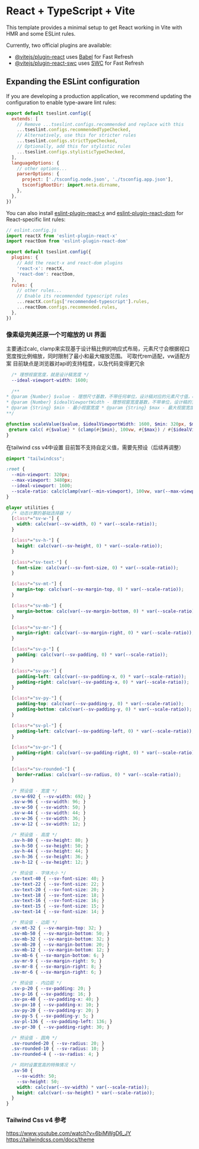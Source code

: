 # React + TypeScript + Vite

This template provides a minimal setup to get React working in Vite with HMR and some ESLint rules.

Currently, two official plugins are available:

- [@vitejs/plugin-react](https://github.com/vitejs/vite-plugin-react/blob/main/packages/plugin-react/README.md) uses [Babel](https://babeljs.io/) for Fast Refresh
- [@vitejs/plugin-react-swc](https://github.com/vitejs/vite-plugin-react-swc) uses [SWC](https://swc.rs/) for Fast Refresh

## Expanding the ESLint configuration

If you are developing a production application, we recommend updating the configuration to enable type-aware lint rules:

```js
export default tseslint.config({
  extends: [
    // Remove ...tseslint.configs.recommended and replace with this
    ...tseslint.configs.recommendedTypeChecked,
    // Alternatively, use this for stricter rules
    ...tseslint.configs.strictTypeChecked,
    // Optionally, add this for stylistic rules
    ...tseslint.configs.stylisticTypeChecked,
  ],
  languageOptions: {
    // other options...
    parserOptions: {
      project: ['./tsconfig.node.json', './tsconfig.app.json'],
      tsconfigRootDir: import.meta.dirname,
    },
  },
})
```

You can also install [eslint-plugin-react-x](https://github.com/Rel1cx/eslint-react/tree/main/packages/plugins/eslint-plugin-react-x) and [eslint-plugin-react-dom](https://github.com/Rel1cx/eslint-react/tree/main/packages/plugins/eslint-plugin-react-dom) for React-specific lint rules:

```js
// eslint.config.js
import reactX from 'eslint-plugin-react-x'
import reactDom from 'eslint-plugin-react-dom'

export default tseslint.config({
  plugins: {
    // Add the react-x and react-dom plugins
    'react-x': reactX,
    'react-dom': reactDom,
  },
  rules: {
    // other rules...
    // Enable its recommended typescript rules
    ...reactX.configs['recommended-typescript'].rules,
    ...reactDom.configs.recommended.rules,
  },
})
```
### 像素级完美还原一个可缩放的 UI 界面

主要通过calc, clamp来实现基于设计稿比例的响应式布局，元素尺寸会根据视口宽度按比例缩放，同时限制了最小和最大缩放范围。
可取代rem适配，vw适配方案
目前缺点是浏览器对api的支持程度，以及代码变得更冗余

```scss
  /* 理想视窗宽度，就是设计稿宽度 */ 
  --ideal-viewport-width: 1600;
  
  /** 
* @param {Number} $value - 理想尺寸基数，不带任何单位，设计稿对应的元素尺寸值，eg 设计稿元素宽度是500，$value = 500 
* @param {Number} $idealViewportWidth - 理想视窗宽度基数，不带单位，设计稿的宽度 
* @param {String} $min - 最小视窗宽度 * @param {String} $max - 最大视窗宽度 
**/ 

@function scaleValue($value, $idealViewportWidth: 1600, $min: 320px, $max: 3480px) { 
 @return calc( #{$value} * (clamp(#{$min}, 100vw, #{$max}) / #{$idealViewportWidth})); 
}
```

在tailwind css v4中设置
目前暂不支持自定义值，需要先预设（后续再调整）
```css
@import "tailwindcss";

:root {
  --min-viewport: 320px;
  --max-viewport: 3480px;
  --ideal-viewport: 1600;
  --scale-ratio: calc(clamp(var(--min-viewport), 100vw, var(--max-viewport)) / var(--ideal-viewport));
}

@layer utilities {
  /* 动态计算的基础选择器 */
  [class*="sv-w-"] {
    width: calc(var(--sv-width, 0) * var(--scale-ratio));
  }

  [class*="sv-h-"] {
    height: calc(var(--sv-height, 0) * var(--scale-ratio));
  }

  [class*="sv-text-"] {
    font-size: calc(var(--sv-font-size, 0) * var(--scale-ratio));
  }

  [class*="sv-mt-"] {
    margin-top: calc(var(--sv-margin-top, 0) * var(--scale-ratio));
  }

  [class*="sv-mb-"] {
    margin-bottom: calc(var(--sv-margin-bottom, 0) * var(--scale-ratio));
  }

  [class*="sv-mr-"] {
    margin-right: calc(var(--sv-margin-right, 0) * var(--scale-ratio));
  }

  [class*="sv-p-"] {
    padding: calc(var(--sv-padding, 0) * var(--scale-ratio));
  }

  [class*="sv-px-"] {
    padding-left: calc(var(--sv-padding-x, 0) * var(--scale-ratio));
    padding-right: calc(var(--sv-padding-x, 0) * var(--scale-ratio));
  }

  [class*="sv-py-"] {
    padding-top: calc(var(--sv-padding-y, 0) * var(--scale-ratio));
    padding-bottom: calc(var(--sv-padding-y, 0) * var(--scale-ratio));
  }

  [class*="sv-pl-"] {
    padding-left: calc(var(--sv-padding-left, 0) * var(--scale-ratio));
  }

  [class*="sv-pr-"] {
    padding-right: calc(var(--sv-padding-right, 0) * var(--scale-ratio));
  }

  [class*="sv-rounded-"] {
    border-radius: calc(var(--sv-radius, 0) * var(--scale-ratio));
  }

  /* 预设值 - 宽度 */
  .sv-w-692 { --sv-width: 692; }
  .sv-w-96 { --sv-width: 96; }
  .sv-w-50 { --sv-width: 50; }
  .sv-w-44 { --sv-width: 44; }
  .sv-w-36 { --sv-width: 36; }
  .sv-w-12 { --sv-width: 12; }

  /* 预设值 - 高度 */
  .sv-h-80 { --sv-height: 80; }
  .sv-h-50 { --sv-height: 50; }
  .sv-h-44 { --sv-height: 44; }
  .sv-h-36 { --sv-height: 36; }
  .sv-h-12 { --sv-height: 12; }

  /* 预设值 - 字体大小 */
  .sv-text-40 { --sv-font-size: 40; }
  .sv-text-22 { --sv-font-size: 22; }
  .sv-text-20 { --sv-font-size: 20; }
  .sv-text-18 { --sv-font-size: 18; }
  .sv-text-16 { --sv-font-size: 16; }
  .sv-text-15 { --sv-font-size: 15; }
  .sv-text-14 { --sv-font-size: 14; }

  /* 预设值 - 边距 */
  .sv-mt-32 { --sv-margin-top: 32; }
  .sv-mb-50 { --sv-margin-bottom: 50; }
  .sv-mb-32 { --sv-margin-bottom: 32; }
  .sv-mb-20 { --sv-margin-bottom: 20; }
  .sv-mb-12 { --sv-margin-bottom: 12; }
  .sv-mb-6 { --sv-margin-bottom: 6; }
  .sv-mr-9 { --sv-margin-right: 9; }
  .sv-mr-8 { --sv-margin-right: 8; }
  .sv-mr-6 { --sv-margin-right: 6; }

  /* 预设值 - 内边距 */
  .sv-p-20 { --sv-padding: 20; }
  .sv-p-16 { --sv-padding: 16; }
  .sv-px-40 { --sv-padding-x: 40; }
  .sv-px-10 { --sv-padding-x: 10; }
  .sv-py-20 { --sv-padding-y: 20; }
  .sv-py-5 { --sv-padding-y: 5; }
  .sv-pl-136 { --sv-padding-left: 136; }
  .sv-pr-30 { --sv-padding-right: 30; }

  /* 预设值 - 圆角 */
  .sv-rounded-20 { --sv-radius: 20; }
  .sv-rounded-10 { --sv-radius: 10; }
  .sv-rounded-4 { --sv-radius: 4; }

  /* 同时设置宽高的特殊情况 */
  .sv-50 {
    --sv-width: 50;
    --sv-height: 50;
    width: calc(var(--sv-width) * var(--scale-ratio));
    height: calc(var(--sv-height) * var(--scale-ratio));
  }
}
```



### Tailwind Css v4 参考
https://www.youtube.com/watch?v=6biMWgD6_JY
https://tailwindcss.com/docs/theme
